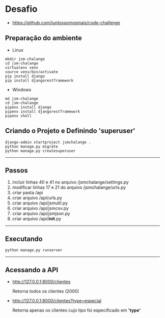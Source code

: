 Desafio
=========
- https://github.com/juntossomosmais/code-challenge


Preparação do ambiente
----------------------

- Linux
```
mkdir jsm-chalange
cd jsm-chalange
virtualenv venv
source venv/bin/activate
pip install django
pip install djangorestframework
```
- Windows
```
md jsm-chalange
cd jsm-chalange
pipenv install django
pipenv install djangorestframework
pipenv shell
```
Criando o Projeto e Definindo 'superuser'
------------------------------------------------------------
```
django-admin startproject jsmchalange .
python manage.py migrate
python manage.py createsuperuser
```
------------------------------------------------------------
Passos
------------------------------------------------------------

1) incluir linhas 40 e 41 no arquivo /jsmchalange/settings.py
2) modificar linhas 17 e 21 do arquivo /jsmchalange/urls.py
3) criar pasta /api
4) criar arquivo /api/urls.py
5) criar arquivo /api/jsmutil.py
6) criar arquivo /api/jsmcsv.py
7) criar arquivo /api/jsmjson.py
8) criar arquivo /api/__init__.py

------------------------------------------------------------
Executando
------------------------------------------------------------

```
python manage.py runserver
```
------------------------------------------------------------
Acessando a API
------------------------------------------------------------
* http://127.0.0.1:8000/clientes

    Retorna todos os clientes (2000)

* http://127.0.0.1:8000/clientes?type=especial

    Retorna apenas os clientes cujo tipo foi especificado em **'type'**